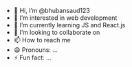 - 👋 Hi, I’m @bhubansaud123
- 👀 I’m interested in web development
- 🌱 I’m currently learning JS and React.js
- 💞️ I’m looking to collaborate on 
- 📫 How to reach me 
- 😄 Pronouns: ...
- ⚡ Fun fact: ...

<!---
bhubansaud123/bhubansaud123 is a ✨ special ✨ repository because its `README.md` (this file) appears on your GitHub profile.
You can click the Preview link to take a look at your changes.
--->
